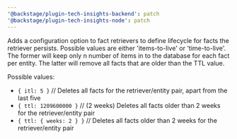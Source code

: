 ```yaml
---
'@backstage/plugin-tech-insights-backend': patch
'@backstage/plugin-tech-insights-node': patch
---
```


Adds a configuration option to fact retrievers to define lifecycle for facts the retriever persists. Possible values are either 'items-to-live' or 'time-to-live'. The former will keep only n number of items in to the database for each fact per entity. The latter will remove all facts that are older than the TTL value.

Possible values:

- `{ itl: 5 }` // Deletes all facts for the retriever/entity pair, apart from the last five
- `{ ttl: 1209600000 }` // (2 weeks) Deletes all facts older than 2 weeks for the retriever/entity pair
- `{ ttl: { weeks: 2 } }` // Deletes all facts older than 2 weeks for the retriever/entity pair
